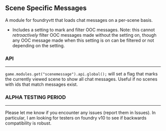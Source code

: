 ## Scene Specific Messages

A module for foundryvtt that loads chat messages on a per-scene basis.
- Includes a setting to mark and filter OOC messages. Note: this cannot *retroactively* filter OOC messages made without the setting on, though any OOC message made when this setting is on can be filtered or not depending on the setting.

### API

___

`game.modules.get("scenemessage").api.global();` will set a flag that marks the currently viewed scene to show all chat messages. Useful if no scenes with ids that match messages exist.

### ALPHA TESTING PERIOD

___

Please let me know if you encounter any issues (report them in Issues). In particular, I am looking for testers on foundry v10 to see if backwards compatibility is robust.